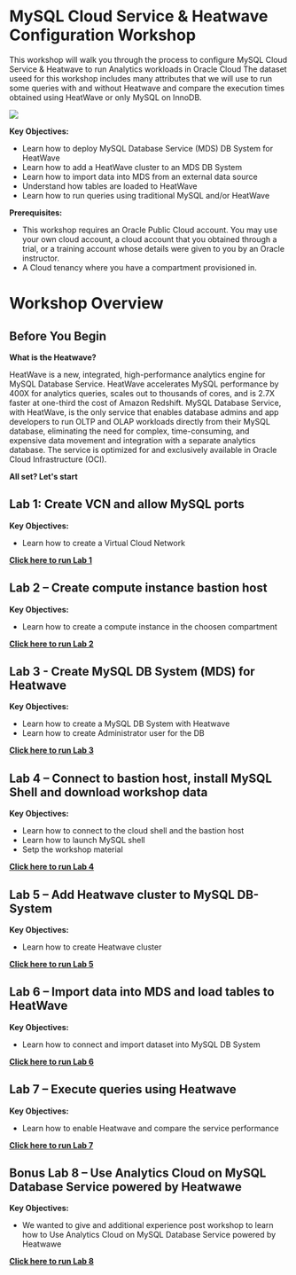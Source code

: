 # MySQL Cloud Service & Heatwave Configuration Workshop 

This workshop will walk you through the process to configure MySQL Cloud Service & Heatwave to run Analytics workloads in Oracle Cloud
The dataset useed for this workshop includes many attributes that we will use to run some queries with and without Heatwave and compare the execution times obtained using HeatWave or only MySQL on InnoDB. 

![](./images/Intro.png)



**Key Objectives:**

- Learn how to deploy MySQL Database Service (MDS) DB System for HeatWave
- Learn how to add a HeatWave cluster to an MDS DB System
- Learn how to import data into MDS from an external data source
- Understand how tables are loaded to HeatWave
- Learn how to run queries using traditional MySQL and/or HeatWave

**Prerequisites:**
- This workshop requires an Oracle Public Cloud account. You may use your own cloud account, a cloud account that you obtained through a trial, or a training account whose details were given to you by an Oracle instructor.
- A Cloud tenancy where you have a compartment provisioned in.
  


# Workshop Overview
 
 ## Before You Begin
 **What is the Heatwave?**

 HeatWave is a new, integrated, high-performance analytics engine for MySQL Database Service. HeatWave accelerates MySQL performance by 400X for analytics queries, scales out to thousands of cores, and is 2.7X faster at one-third the cost of Amazon Redshift. MySQL Database Service, with HeatWave, is the only service that enables database admins and app developers to run OLTP and OLAP workloads directly from their MySQL database, eliminating the need for complex, time-consuming, and expensive data movement and integration with a separate analytics database. The service is optimized for and exclusively available in Oracle Cloud Infrastructure (OCI).

 **All set? Let's start**

## Lab 1: Create VCN and allow MySQL ports

**Key Objectives:**

- Learn how to create a Virtual Cloud Network 

**[Click here to run Lab 1](./Lab1.md)**

## Lab 2 – Create compute instance bastion host

**Key Objectives:**

- Learn how to create a compute instance in the choosen compartment
  
**[Click here to run Lab 2](./Lab2.md)**

## Lab 3 - Create MySQL DB System (MDS) for Heatwave

**Key Objectives:**

- Learn how to create a MySQL DB System with Heatwave 
- Learn how to create Administrator user for the DB
  
**[Click here to run Lab 3](./Lab3.md)**

## Lab 4 – Connect to bastion host, install MySQL Shell and download workshop data

**Key Objectives:**

- Learn how to connect to the cloud shell and the bastion host
- Learn how to launch MySQL shell
- Setp the workshop material

**[Click here to run Lab 4](./Lab4.md)**

## Lab 5 – Add Heatwave cluster to MySQL DB-System

**Key Objectives:**

- Learn how to create Heatwave cluster
  
**[Click here to run Lab 5](./Lab5.md)**

## Lab 6 – Import data into MDS and load tables to HeatWave 

**Key Objectives:**

- Learn how to connect and import dataset into MySQL DB System
  
**[Click here to run Lab 6](./Lab6.md)**

## Lab 7 – Execute queries using Heatwave

**Key Objectives:**

- Learn how to enable Heatwave and compare the service performance 
  
**[Click here to run Lab 7](./Lab7.md)**

## Bonus Lab 8 – Use Analytics Cloud on MySQL Database Service powered by Heatwawe

**Key Objectives:**

- We wanted to give and additional experience post workshop to learn how to Use Analytics Cloud on MySQL Database Service powered by Heatwawe
  
**[Click here to run Lab 8](./Lab8_Bonus_OAC.md)**